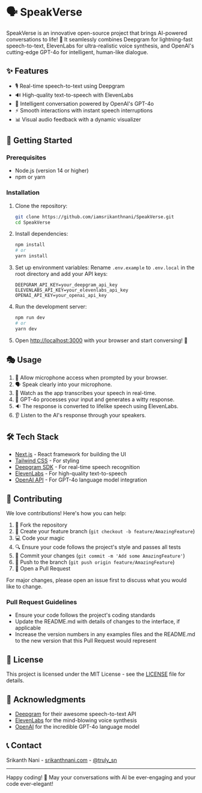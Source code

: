 # 🗣️ SpeakVerse

SpeakVerse is an innovative open-source project that brings AI-powered conversations to life! 🚀 It seamlessly combines Deepgram for lightning-fast speech-to-text, ElevenLabs for ultra-realistic voice synthesis, and OpenAI's cutting-edge GPT-4o for intelligent, human-like dialogue.

## ✨ Features

- 🎙️ Real-time speech-to-text using Deepgram
- 🔊 High-quality text-to-speech with ElevenLabs
- 🧠 Intelligent conversation powered by OpenAI's GPT-4o
- ⚡ Smooth interactions with instant speech interruptions
- 📊 Visual audio feedback with a dynamic visualizer

## 🚀 Getting Started

### Prerequisites

- Node.js (version 14 or higher)
- npm or yarn

### Installation

1. Clone the repository:

   ```bash
   git clone https://github.com/iamsrikanthnani/SpeakVerse.git
   cd SpeakVerse
   ```

2. Install dependencies:

   ```bash
   npm install
   # or
   yarn install
   ```

3. Set up environment variables:
   Rename `.env.example` to `.env.local` in the root directory and add your API keys:

   ```
   DEEPGRAM_API_KEY=your_deepgram_api_key
   ELEVENLABS_API_KEY=your_elevenlabs_api_key
   OPENAI_API_KEY=your_openai_api_key
   ```

4. Run the development server:

   ```bash
   npm run dev
   # or
   yarn dev
   ```

5. Open [http://localhost:3000](http://localhost:3000) with your browser and start conversing! 🎉

## 🎭 Usage

1. 🎤 Allow microphone access when prompted by your browser.
2. 🗣️ Speak clearly into your microphone.
3. 📝 Watch as the app transcribes your speech in real-time.
4. 🤖 GPT-4o processes your input and generates a witty response.
5. 🔉 The response is converted to lifelike speech using ElevenLabs.
6. 👂 Listen to the AI's response through your speakers.

## 🛠️ Tech Stack

- [Next.js](https://nextjs.org/) - React framework for building the UI
- [Tailwind CSS](https://tailwindcss.com/) - For styling
- [Deepgram SDK](https://github.com/deepgram/deepgram-node-sdk) - For real-time speech recognition
- [ElevenLabs](https://github.com/elevenlabs/elevenlabs-node) - For high-quality text-to-speech
- [OpenAI API](https://github.com/openai/openai-node) - For GPT-4o language model integration

## 🤝 Contributing

We love contributions! Here's how you can help:

1. 🍴 Fork the repository
2. 🌿 Create your feature branch (`git checkout -b feature/AmazingFeature`)
3. 💻 Code your magic
4. 🔍 Ensure your code follows the project's style and passes all tests
5. 📝 Commit your changes (`git commit -m 'Add some AmazingFeature'`)
6. 🚀 Push to the branch (`git push origin feature/AmazingFeature`)
7. 🎉 Open a Pull Request

For major changes, please open an issue first to discuss what you would like to change.

### Pull Request Guidelines

- Ensure your code follows the project's coding standards
- Update the README.md with details of changes to the interface, if applicable
- Increase the version numbers in any examples files and the README.md to the new version that this Pull Request would represent

## 📜 License

This project is licensed under the MIT License - see the [LICENSE](LICENSE) file for details.

## 🙏 Acknowledgments

- [Deepgram](https://deepgram.com/) for their awesome speech-to-text API
- [ElevenLabs](https://elevenlabs.io/) for the mind-blowing voice synthesis
- [OpenAI](https://openai.com/) for the incredible GPT-4o language model

## 📞 Contact

Srikanth Nani - [srikanthnani.com](https://srikanthnani.com) - [@truly_sn](https://twitter.com/truly_sn)

---

Happy coding! 🎈 May your conversations with AI be ever-engaging and your code ever-elegant!
